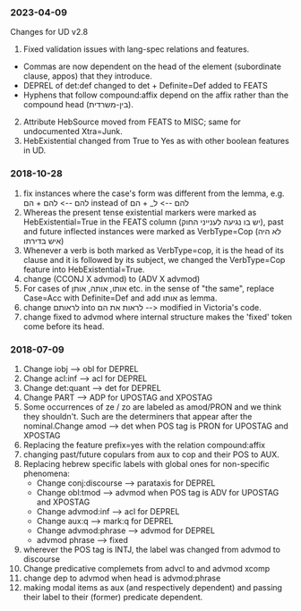 ### 2023-04-09

Changes for UD v2.8 
1. Fixed validation issues with lang-spec relations and features.
  - Commas are now dependent on the head of the element (subordinate clause, appos) that they introduce.
  - DEPREL of det:def changed to det + Definite=Def added to FEATS
  - Hyphens that follow compound:affix depend on the affix rather than the compound head (בין-משרדית).
2. Attribute HebSource moved from FEATS to MISC; same for undocumented Xtra=Junk.
3. HebExistential changed from True to Yes as with other boolean features in UD.

### 2018-10-28

1. fix instances where the case's form was different from the lemma, e.g. להם --> להם + הם instead of להם --> ל_ + הם
2. Whereas the present tense existential markers were marked as HebExistential=True in the
FEATS column (יש בו נגיעה לענייני החוק), past and future inflected instances were marked as VerbType=Cop (לא היה איש בדירתו)
3. Whenever a verb is both marked as VerbType=cop, it is the head of its clause and it is followed by its subject, 
we changed the VerbType=Cop feature into HebExistential=True.
4. change (CCONJ X advmod) to (ADV X advmod)
5. For cases of אותו, אותה, אותן etc. in the sense of "the same", replace Case=Acc with Definite=Def and add אותו as lemma.
6. change לראותם into לראות את הם --> modified in Victoria's code.
7. change fixed to advmod where internal structure makes the 'fixed' token come before its head.


### 2018-07-09

1. Change iobj --> obl for DEPREL
2. Change acl:inf --> acl for DEPREL
3. Change det:quant --> det for DEPREL
4. Change PART --> ADP for UPOSTAG and XPOSTAG
5. Some occurrences of ze / zo are labeled as amod/PRON and we think they shouldn't. 
Such are the determiners that appear after the nominal.Change amod --> det when POS tag is PRON for UPOSTAG and XPOSTAG
6. Replacing the feature prefix=yes with the relation compound:affix
7. changing past/future copulars from aux to cop and their POS to AUX.
8. Replacing hebrew specific labels with global ones for non-specific phenomena:
    - Change conj:discourse --> parataxis for DEPREL
    - Change obl:tmod --> advmod when POS tag is ADV for UPOSTAG and XPOSTAG
    - Change advmod:inf --> acl for DEPREL
    - Change aux:q --> mark:q for DEPREL
    - Change advmod:phrase --> advmod for DEPREL
    - advmod phrase --> fixed
9. wherever the POS tag is INTJ, the label was changed from advmod to discourse
10. Change predicative complemets from advcl to and advmod xcomp
11. change dep to advmod when head is advmod:phrase
12. making modal items as aux (and respectively dependent) and passing their label to their (former) predicate dependent.
